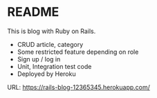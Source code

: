 # README

This is blog with Ruby on Rails.

- CRUD article, category
- Some restricted feature depending on role
- Sign up / log in
- Unit, Integration test code 
- Deployed by Heroku

URL: https://rails-blog-12365345.herokuapp.com/
